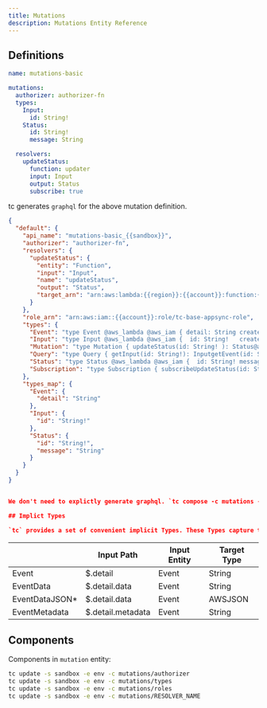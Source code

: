```yaml
---
title: Mutations
description: Mutations Entity Reference
---
```


## Definitions

```yaml
name: mutations-basic

mutations:
  authorizer: authorizer-fn
  types:
    Input:
      id: String!
    Status:
      id: String!
      message: String

  resolvers:
    updateStatus:
      function: updater
      input: Input
      output: Status
      subscribe: true
```

tc generates `graphql` for the above mutation definition.


```json
{
  "default": {
    "api_name": "mutations-basic_{{sandbox}}",
    "authorizer": "authorizer-fn",
    "resolvers": {
      "updateStatus": {
        "entity": "Function",
        "input": "Input",
        "name": "updateStatus",
        "output": "Status",
        "target_arn": "arn:aws:lambda:{{region}}:{{account}}:function:{{namespace}}_updater_{{sandbox}}"
      }
    },
    "role_arn": "arn:aws:iam::{{account}}:role/tc-base-appsync-role",
    "types": {
      "Event": "type Event @aws_lambda @aws_iam { detail: String createdAt: AWSDateTime  updatedAt: AWSDateTime }",
      "Input": "type Input @aws_lambda @aws_iam {  id: String!   createdAt: AWSDateTime  updatedAt: AWSDateTime}",
      "Mutation": "type Mutation { updateStatus(id: String! ): Status@aws_lambda @aws_iam }",
      "Query": "type Query { getInput(id: String!): InputgetEvent(id: String!): EventgetStatus(id: String!): Status }",
      "Status": "type Status @aws_lambda @aws_iam {  id: String! message: String   createdAt: AWSDateTime  updatedAt: AWSDateTime}",
      "Subscription": "type Subscription { subscribeUpdateStatus(id: String!): Status   @aws_subscribe(mutations: [\"updateStatus\"])   @aws_lambda @aws_iam\n }"
    },
    "types_map": {
      "Event": {
        "detail": "String"
      },
      "Input": {
        "id": "String!"
      },
      "Status": {
        "id": "String!",
        "message": "String"
      }
    }
  }
}


We don't need to explictly generate graphql. `tc compose -c mutations -f gql` is useful for debugging purposes.

## Implict Types

`tc` provides a set of convenient implicit Types. These Types capture the shape or path access in input entity's payload.

```

|                | Input Path        | Input Entity | Target Type |
|----------------|-------------------|--------------|-------------|
| Event          | $.detail          | Event        | String      |
| EventData      | $.detail.data     | Event        | String      |
| EventDataJSON* | $.detail.data     | Event        | AWSJSON     |
| EventMetadata  | $.detail.metadata | Event        | String      |

## Components

Components in `mutation` entity:

```sh
tc update -s sandbox -e env -c mutations/authorizer
tc update -s sandbox -e env -c mutations/types
tc update -s sandbox -e env -c mutations/roles
tc update -s sandbox -e env -c mutations/RESOLVER_NAME
```
